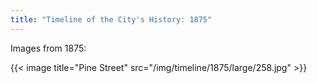 ```yaml
---
title: "Timeline of the City's History: 1875"
---
```

Images from 1875:

{{< image title="Pine Street" src="/img/timeline/1875/large/258.jpg" >}}